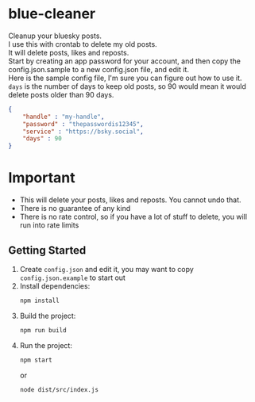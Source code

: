 # blue-cleaner

Cleanup your bluesky posts.  
I use this with crontab to delete my old posts.  
It will delete posts, likes and reposts.  
Start by creating an app password for your account, and then copy the config.json.sample to a new config.json file, and edit it.  
Here is the sample config file, I'm sure you can figure out how to use it.  
`days` is the number of days to keep old posts, so 90 would mean it would delete posts older than 90 days.  

```json
{
    "handle" : "my-handle",
    "password" : "thepasswordis12345",
    "service" : "https://bsky.social",
    "days" : 90
}
```

# Important

* This will delete your posts, likes and reposts. You cannot undo that.
* There is no guarantee of any kind
* There is no rate control, so if you have a lot of stuff to delete, you will run into rate limits

## Getting Started

1. Create `config.json` and edit it, you may want to copy `config.json.example` to start out
1. Install dependencies:
   ```bash
   npm install
   ```
1. Build the project:
   ```bash
   npm run build
   ```
1. Run the project:
   ```bash
   npm start
   ```
   or
   ```bash
   node dist/src/index.js
   ```

